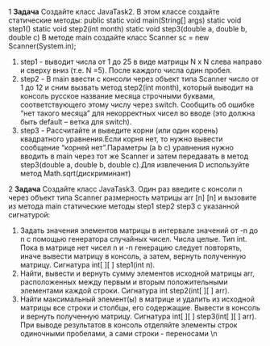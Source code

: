 1 **Задача**
Создайте класс JavaTask2. В этом классе создайте статические методы:
public static void main(String[] args)
static void step1()
static void step2(int month)
static void step3(double a, double b, double c)
В методе main создайте класс Scanner sc = new Scanner(System.in);
1. step1 - выводит числа от 1 до 25 в виде матрицы N x N слева направо и сверху вниз (т.е. N
=5). После каждого числа один пробел.
2. step2 - В main ввести с консоли через объект типа Scanner число от 1 до 12 и сним
вызвать метод step2(int month), который выводит на консоль русское название месяца
строчными буквами, соответствующего этому числу через switch. Сообщить об ошибке
“нет такого месяца” для некорректных чисел во вводе (это должна быть default – ветка для
switch).
3. step3 - Рассчитайте и выведите корни (или один корень) квадратного уравнения.Если
корня нет, то нужно вывести сообщение “корней нет”.Параметры (a b c) уравнения нужно
вводить в main через тот же Scanner и затем передавать в метод step3(double a,
double b, double c).Для извлечения D используйте метод Math.sqrt(дискриминант)

2 **Задача**
Создайте класс JavaTask3. Один раз введите с консоли n через объект типа Scanner
размерность матрицы arr [n] [n] и вызовите из метода main статические методы step1 step2
step3 с указанной сигнатурой:
1. Задать значения элементов матрицы в интервале значений от -n до n с помощью генератора
случайных чисел. Числа целые. Тип int. Пока в матрице нет чисел n и -n генерацию следует
повторять, иначе вывести матрицу в консоль, а затем, вернуть полученную матрицу.
Сигнатура int[ ][ ] step1(int n).
2. Найти, вывести и вернуть сумму элементов исходной матрицы arr, расположенных между
первым и вторым положительными элементами каждой строки.
Сигнатура int step2(int[ ][ ] arr).
3. Найти максимальный элемент(ы) в матрице и удалить из исходной матрицы все строки и
столбцы, его содержащие. Вывести в консоль и вернуть полученную матрицу.
Сигнатура int[ ][ ] step3(int[ ][ ] arr).
При выводе результатов в консоль отделяйте элементы строк одиночными
пробелами, а сами строки - переносами \n
   

